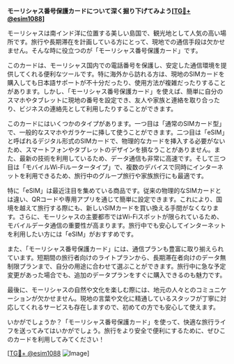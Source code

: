 **モーリシャス番号保護カードについて深く掘り下げてみよう[[TG💪+ @esim1088](https://t.me/s/esim1088)]**

モーリシャスは南インド洋に位置する美しい島国で、観光地として人気の高い場所です。旅行や長期滞在を計画している方にとって、現地での通信手段は欠かせません。そんな時に役立つのが「モーリシャス番号保護カード」です。

このカードは、モーリシャス国内での電話番号を保護し、安定した通信環境を提供してくれる便利なツールです。特に海外から訪れる方は、現地のSIMカードを購入しても日本語サポートが不十分だったり、使用方法が複雑だったりすることがあります。しかし、「モーリシャス番号保護カード」を使えば、簡単に自分のスマホやタブレットに現地の番号を設定でき、友人や家族と連絡を取り合ったり、ビジネスの連絡先として利用したりすることができます。

このカードにはいくつかのタイプがあります。一つ目は「通常のSIMカード型」で、一般的なスマホやガラケーに挿して使うことができます。二つ目は「eSIM」と呼ばれるデジタル形式のSIMカードで、物理的なカードを挿入する必要がないため、スマートフォンやタブレットのデザインを損なうことがありません。また、最新の技術を利用しているため、データ通信も非常に高速です。そして三つ目は「モバイルWi-Fiルータータイプ」で、複数のデバイスで同時にインターネットを利用できるため、旅行中のグループ旅行や家族旅行にも最適です。

特に「eSIM」は最近注目を集めている商品です。従来の物理的なSIMカードとは違い、QRコードや専用アプリを通じて簡単に設定できます。これにより、国境を越えて旅行する際にも、新しいSIMカードを買い換える手間がなくなります。さらに、モーリシャスの主要都市ではWi-Fiスポットが限られているため、モバイルデータ通信の重要性が高まります。旅行中でも安心してインターネットを利用したい方には「eSIM」がおすすめです。

また、「モーリシャス番号保護カード」には、通信プランも豊富に取り揃えられています。短期間の旅行者向けのライトプランから、長期滞在者向けのデータ無制限プランまで、自分の用途に合わせて選ぶことができます。旅行中に急な予定変更があった場合でも、追加のデータプランをすぐに購入できるのも魅力です。

最後に、モーリシャスの自然や文化を楽しむ際には、地元の人々とのコミュニケーションが欠かせません。現地の言葉や文化に精通しているスタッフが丁寧に対応してくれるサービスも存在しますので、初めての方でも安心して使えます。

いかがでしょうか？「モーリシャス番号保護カード」を使って、快適な旅行ライフを送ってみてはいかがでしょう。旅行をより安全で便利にするために、ぜひこのカードを利用してみてください！

[[TG💪+ @esim1088](https://t.me/s/esim1088) ![Image](https://i.postimg.cc/Y0z9fWf4/image.png)]